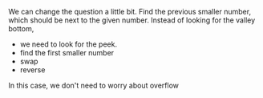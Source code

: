 We can change the question a little bit.
Find the previous smaller number, which should be next to the given number.
Instead of looking for the valley bottom, 
- we need to look for the peek.
- find the first smaller number
- swap
- reverse

In this case, we don't need to worry about overflow
